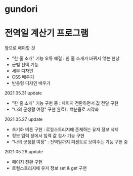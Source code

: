 # gundori
# 전역일 계산기 프로그램

앞으로 해야할 것
- "한 줄 소개" 기능 오류 해결 : 한 줄 소개가 바뀌지 않는 현상
- 군별 선택 기능
- 세부 디자인
- CSS 배우기
- 반응형 디자인 배우기

2021.05.31 update
- "한 줄 소개" 기능 구현 중 : 페이지 전환하면서 값 전달 구현
- "나의 군생활 여정" 구현 완료! : 백분율로 시각화

2021.05.27 update
- 초기화 버튼 구현 : 로컬스토리지에 존재하는 유저 정보 삭제
- 정보 입력 창에서 입력 값 검사 기능 구현
- "나의 군생활 여정" : 전역일까지 퍼센트로 보여주는 기능 구현 중

2021.05.26 update
- 페이지 전환 구현
- 로컬스토리지에 유저 정보 set & get 구현

